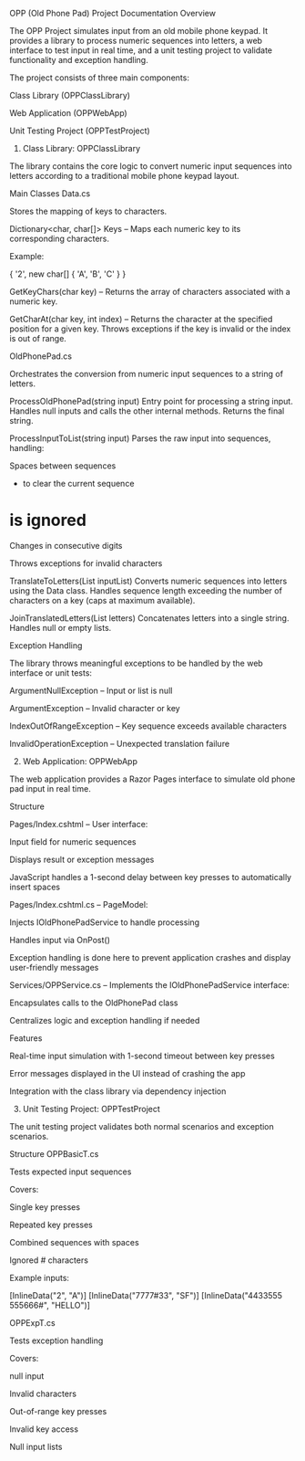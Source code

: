 OPP (Old Phone Pad) Project Documentation
Overview

The OPP Project simulates input from an old mobile phone keypad. It provides a library to process numeric sequences into letters, a web interface to test input in real time, and a unit testing project to validate functionality and exception handling.

The project consists of three main components:

Class Library (OPPClassLibrary)

Web Application (OPPWebApp)

Unit Testing Project (OPPTestProject)

1. Class Library: OPPClassLibrary

The library contains the core logic to convert numeric input sequences into letters according to a traditional mobile phone keypad layout.

Main Classes
Data.cs

Stores the mapping of keys to characters.

Dictionary<char, char[]> Keys – Maps each numeric key to its corresponding characters.

Example:

{ '2', new char[] { 'A', 'B', 'C' } }


GetKeyChars(char key) – Returns the array of characters associated with a numeric key.

GetCharAt(char key, int index) – Returns the character at the specified position for a given key. Throws exceptions if the key is invalid or the index is out of range.

OldPhonePad.cs

Orchestrates the conversion from numeric input sequences to a string of letters.

ProcessOldPhonePad(string input)
Entry point for processing a string input. Handles null inputs and calls the other internal methods. Returns the final string.

ProcessInputToList(string input)
Parses the raw input into sequences, handling:

Spaces between sequences

* to clear the current sequence

# is ignored

Changes in consecutive digits

Throws exceptions for invalid characters

TranslateToLetters(List<string> inputList)
Converts numeric sequences into letters using the Data class. Handles sequence length exceeding the number of characters on a key (caps at maximum available).

JoinTranslatedLetters(List<char> letters)
Concatenates letters into a single string. Handles null or empty lists.

Exception Handling

The library throws meaningful exceptions to be handled by the web interface or unit tests:

ArgumentNullException – Input or list is null

ArgumentException – Invalid character or key

IndexOutOfRangeException – Key sequence exceeds available characters

InvalidOperationException – Unexpected translation failure

2. Web Application: OPPWebApp

The web application provides a Razor Pages interface to simulate old phone pad input in real time.

Structure

Pages/Index.cshtml – User interface:

Input field for numeric sequences

Displays result or exception messages

JavaScript handles a 1-second delay between key presses to automatically insert spaces

Pages/Index.cshtml.cs – PageModel:

Injects IOldPhonePadService to handle processing

Handles input via OnPost()

Exception handling is done here to prevent application crashes and display user-friendly messages

Services/OPPService.cs – Implements the IOldPhonePadService interface:

Encapsulates calls to the OldPhonePad class

Centralizes logic and exception handling if needed

Features

Real-time input simulation with 1-second timeout between key presses

Error messages displayed in the UI instead of crashing the app

Integration with the class library via dependency injection

3. Unit Testing Project: OPPTestProject

The unit testing project validates both normal scenarios and exception scenarios.

Structure
OPPBasicT.cs

Tests expected input sequences

Covers:

Single key presses

Repeated key presses

Combined sequences with spaces

Ignored # characters

Example inputs:

[InlineData("2", "A")]
[InlineData("7777#33", "SF")]
[InlineData("4433555 555666#", "HELLO")]

OPPExpT.cs

Tests exception handling

Covers:

null input

Invalid characters

Out-of-range key presses

Invalid key access

Null input lists
